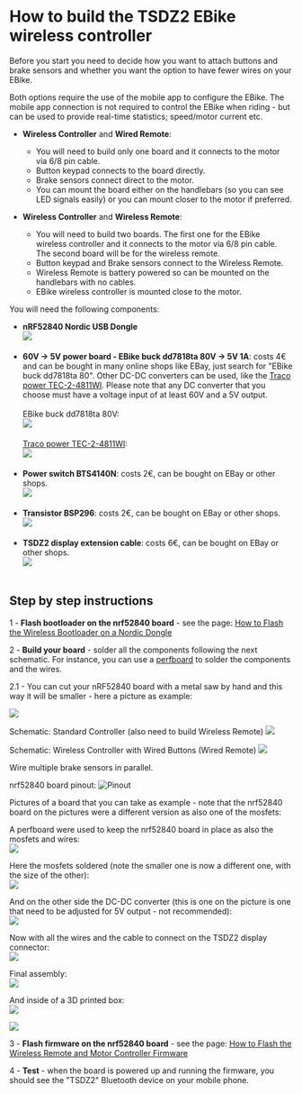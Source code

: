 # How to build the TSDZ2 EBike wireless controller

Before you start you need to decide how you want to attach buttons and brake sensors and whether you want the option to have fewer wires on your EBike.

Both options require the use of the mobile app to configure the EBike. The mobile app connection is not required to control the EBike when riding - but can be used to provide real-time statistics; speed/motor current etc.

* **Wireless Controller** and **Wired Remote**:
    * You will need to build only one board and it connects to the motor via 6/8 pin cable.
    * Button keypad connects to the board directly.
    * Brake sensors connect direct to the motor.
    * You can mount the board either on the handlebars (so you can see LED signals easily) or you can mount closer to the motor if preferred.

* **Wireless Controller** and **Wireless Remote**:
    * You will need to build two boards. The first one for the EBike wireless controller and it connects to the motor via 6/8 pin cable. The second board will be for the wireless remote.
    * Button keypad and Brake sensors connect to the Wireless Remote.
    * Wireless Remote is battery powered so can be mounted on the handlebars with no cables.
    * EBike wireless controller is mounted close to the motor. 

You will need the following components:
* **nRF52840 Nordic USB Dongle**<br>
![](NRF52840.png)<br><br>
* **60V -> 5V power board - EBike buck dd7818ta 80V -> 5V 1A**: costs 4€ and can be bought in many online shops like EBay, just search for "EBike buck dd7818ta 80". Other DC-DC converters can be used, like the [Traco power TEC-2-4811WI](https://uk.farnell.com/tracopower/tec-2-4811wi/dc-dc-converter-5v-0-4a/dp/2854928). Please note that any DC converter that you choose must have a voltage input of at least 60V and a 5V output.<br><br>
EBike buck dd7818ta 80V:<br>
![](60V_DC_DC.png)<br><br>
[Traco power TEC-2-4811WI](https://uk.farnell.com/tracopower/tec-2-4811wi/dc-dc-converter-5v-0-4a/dp/2854928):<br>
![](tec.png)<br><br>
* **Power switch BTS4140N**: costs 2€, can be bought on EBay or other shops.<br>
![](4140.png)<br><br>
* **Transistor BSP296**: costs 2€, can be bought on EBay or other shops.<br>
![](bsp296.png)<br><br>
* **TSDZ2 display extension cable**: costs 6€, can be bought on EBay or other shops.<br>
![](TSDZ2_cable.png)<br><br>

## Step by step instructions

1 - **Flash bootloader on the nrf52840 board** - see the page: [How to Flash the Wireless Bootloader on a Nordic Dongle](getting_started.md)

2 - **Build your board** - solder all the components following the next schematic. For instance, you can use a [perfboard](https://en.wikipedia.org/wiki/Perfboard) to solder the components and the wires.

2.1 - You can cut your nRF52840 board with a metal saw by hand and this way it will be smaller - here a picture as example:

![](nrf52_board_cut.png)

Schematic: Standard Controller (also need to build Wireless Remote)
[![](TSDZ2_wireless-schematic.png)](TSDZ2_wireless-schematic.png)

Schematic: Wireless Controller with Wired Buttons (Wired Remote)
[![](TSDZ2_wired-schematic.png)](TSDZ2_wired-schematic.png)

Wire multiple brake sensors in parallel.

nrf52840 board pinout:
![Pinout](nordic_pinout.png)

Pictures of a board that you can take as example - note that the nrf52840 board on the pictures were a different version as also one of the mosfets:

A perfboard were used to keep the nrf52840 board in place as also the mosfets and wires:<br>
![](TSDZ2-wireless-board-02.jpg)

Here the mosfets soldered (note the smaller one is now a different one, with the size of the other):<br>
![](TSDZ2-wireless-board-03.jpg)

And on the other side the DC-DC converter (this is one on the picture is one that need to be adjusted for 5V output - not recommended):<br>
![](TSDZ2-wireless-board-01.jpg)

Now with all the wires and the cable to connect on the TSDZ2 display connector:<br>
![](TSDZ2-wireless-board-04.jpg)

Final assembly:<br>
![](TSDZ2-wireless-board-05.jpg)

And inside of a 3D printed box:<br>
![](TSDZ2-wireless-board-box.jpg)

![](3d_printed_box.png)

3 - **Flash firmware on the nrf52840 board** - see the page: [How to Flash the Wireless Remote and Motor Controller Firmware](firmware.md)

4 - **Test** - when the board is powered up and running the firmware, you should see the "TSDZ2" Bluetooth device on your mobile phone.
